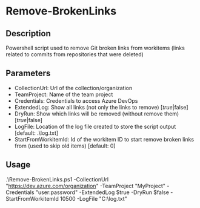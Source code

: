 # Remove-BrokenLinks

## Description

Powershell script used to remove Git broken links from workitems (links related to commits from repositories that were deleted) 

## Parameters

 - CollectionUrl: Url of the collection/organization
 - TeamProject: Name of the team project
 - Credentials: Credentials to access Azure DevOps
 - ExtendedLog: Show all links (not only the links to remove) [$true|$false]
 - DryRun: Show which links will be removed (without remove them) [$true|$false]
 - LogFile: Location of the log file created to store the script output [default: .\log.txt]
 - StartFromWorkitemId: Id of the workitem ID to start remove broken links from (used to skip old items) [default: 0]

## Usage

.\Remove-BrokenLinks.ps1 -CollectionUrl "https://dev.azure.com/organization" -TeamProject "MyProject" -Credentials "user:password" -ExtendedLog $true -DryRun $false -StartFromWorkitemId 10500 -LogFile "C:\log.txt"

